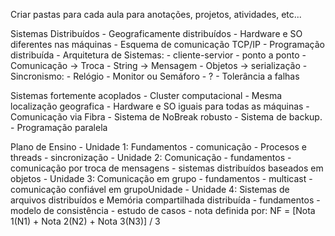 Criar pastas para cada aula para anotações, projetos, atividades, etc...

Sistemas Distribuídos
    - Geograficamente distribuídos
    - Hardware e SO diferentes nas máquinas
    - Esquema de comunicação TCP/IP
    - Programação distribuída
    - Arquitetura de Sistemas:
        - cliente-servior
        - ponto a ponto
    - Comunicação -> Troca
        - String -> Mensagem
        - Objetos -> serialização
        - Sincronismo:
            - Relógio
            - Monitor ou Semáforo
            - ?
        - Tolerância a falhas

Sistemas fortemente acoplados - Cluster computacional
    - Mesma localização geografica
    - Hardware e SO iguais para todas as máquinas
    - Comunicação via Fibra
    - Sistema de NoBreak robusto
    - Sistema de backup.
    - Programação paralela

Plano de Ensino
    - Unidade 1: Fundamentos
        - comunicação
        - Procesos e threads
        - sincronização
    - Unidade 2: Comunicação
        - fundamentos
        - comunicação por troca de mensagens
        - sistemas distribuídos baseados em objetos
    - Unidade 3: Comunicação em grupo
        - fundamentos
        - multicast
        - comunicação confiável em grupoUnidade
    - Unidade 4: Sistemas de arquivos distribuídos e Memória compartilhada distribuída
        - fundamentos
        - modelo de consistência
        - estudo de casos
    - nota definida por: NF = [Nota 1(N1) + Nota 2(N2) + Nota 3(N3)] / 3
